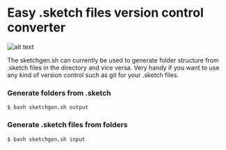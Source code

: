 # Easy .sketch files version control converter

![alt text](https://i.imgur.com/Fzmz78k.gif "Logo Title Text 1")

The sketchgen.sh can currently be used to generate folder structure from .sketch files in the directory and vice versa. Very handy if you want to use any kind of version control such as git for your .sketch files.

### Generate folders from .sketch
```
$ bash sketchgen.sh output
```

### Generate .sketch files from folders
```
$ bash sketchgen.sh input
```
